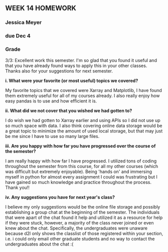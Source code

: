 ## WEEK 14 HOMEWORK
### Jessica Meyer
### due Dec 4

### Grade
3/3: Excellent work this semester. I'm so glad that you found it useful and that you have already found ways to apply this in your other classes. Thanks also for your suggestions for next semester. 

**i. What were your favorite (or most useful) topics we covered?**

My favorite topics that we covered were Xarray and Matplotlib, I have found them extremely useful for all of my courses already. I also really enjoy how easy pandas is to use and how efficient it is. 

**ii. What did we not cover that you wished we had gotten to?**

I do wish we had gotten to Xarray earlier and using APIs so I did not use up so much space with data. I also think covering online data storage would be a great topic to minimize the amount of used local storage, but that may just be me since I have to use so many large files.

**iii. Are you happy with how far you have progressed over the course of the semester?**

I am really happy with how far I have progressed. I utilized tons of coding throughout the semester from this course, for all my other courses (which was difficult but extremely enjoyable). Being 'hands on' and immersing myself in python for almost every assignment I could was frustrating but I have gained so much knowledge and practice throughout the process. Thank you!!

**iv. Any suggestions you have for next year's class?**

I believe my only suggestions would be the online file storage and possibly establishing a group chat at the beginning of the semester. The individuals that were apart of the chat found it help and utilized it as a resource for help if they were stuck, however, a majority of the class never joined or even knew about the chat. Specifically, the undergraduates were unaware because d2l only shows the classlist of those registered within your section, i.e. i could only email other graduate students and no way to contact the undergraduates about the chat :(
